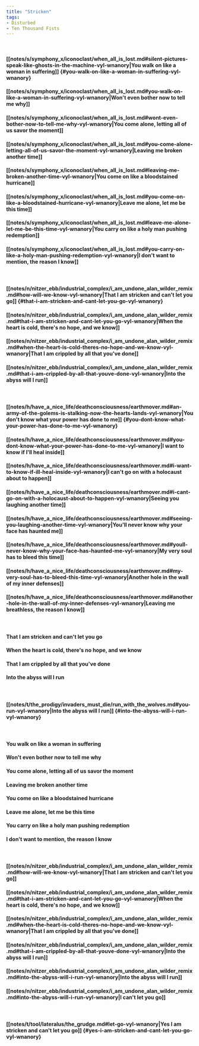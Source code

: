 ```yaml
---
title: "Stricken"
tags:
- Disturbed
- Ten Thousand Fists
---
```

&nbsp;
#### [[notes/s/symphony_x/iconoclast/when_all_is_lost.md#silent-pictures-speak-like-ghosts-in-the-machine-vyl-wnanory|You walk on like a woman in suffering]] {#you-walk-on-like-a-woman-in-suffering-vyl-wnanory}
#### [[notes/s/symphony_x/iconoclast/when_all_is_lost.md#you-walk-on-like-a-woman-in-suffering-vyl-wnanory|Won't even bother now to tell me why]]
#### [[notes/s/symphony_x/iconoclast/when_all_is_lost.md#wont-even-bother-now-to-tell-me-why-vyl-wnanory|You come alone, letting all of us savor the moment]]
#### [[notes/s/symphony_x/iconoclast/when_all_is_lost.md#you-come-alone-letting-all-of-us-savor-the-moment-vyl-wnanory|Leaving me broken another time]]
#### [[notes/s/symphony_x/iconoclast/when_all_is_lost.md#leaving-me-broken-another-time-vyl-wnanory|You come on like a bloodstained hurricane]]
#### [[notes/s/symphony_x/iconoclast/when_all_is_lost.md#you-come-on-like-a-bloodstained-hurricane-vyl-wnanory|Leave me alone, let me be this time]]
#### [[notes/s/symphony_x/iconoclast/when_all_is_lost.md#leave-me-alone-let-me-be-this-time-vyl-wnanory|You carry on like a holy man pushing redemption]]
#### [[notes/s/symphony_x/iconoclast/when_all_is_lost.md#you-carry-on-like-a-holy-man-pushing-redemption-vyl-wnanory|I don't want to mention, the reason I know]]
&nbsp;
#### [[notes/n/nitzer_ebb/industrial_complex/i_am_undone_alan_wilder_remix.md#how-will-we-know-vyl-wnanory|That I am stricken and can't let you go]] {#that-i-am-stricken-and-cant-let-you-go-vyl-wnanory}
#### [[notes/n/nitzer_ebb/industrial_complex/i_am_undone_alan_wilder_remix.md#that-i-am-stricken-and-cant-let-you-go-vyl-wnanory|When the heart is cold, there's no hope, and we know]]
#### [[notes/n/nitzer_ebb/industrial_complex/i_am_undone_alan_wilder_remix.md#when-the-heart-is-cold-theres-no-hope-and-we-know-vyl-wnanory|That I am crippled by all that you've done]]
#### [[notes/n/nitzer_ebb/industrial_complex/i_am_undone_alan_wilder_remix.md#that-i-am-crippled-by-all-that-youve-done-vyl-wnanory|Into the abyss will I run]]
&nbsp;
#### [[notes/h/have_a_nice_life/deathconsciousness/earthmover.md#an-army-of-the-golems-is-stalking-now-the-hearts-lands-vyl-wnanory|You don't know what your power has done to me]] {#you-dont-know-what-your-power-has-done-to-me-vyl-wnanory}
#### [[notes/h/have_a_nice_life/deathconsciousness/earthmover.md#you-dont-know-what-your-power-has-done-to-me-vyl-wnanory|I want to know if I'll heal inside]]
#### [[notes/h/have_a_nice_life/deathconsciousness/earthmover.md#i-want-to-know-if-ill-heal-inside-vyl-wnanory|I can't go on with a holocaust about to happen]]
#### [[notes/h/have_a_nice_life/deathconsciousness/earthmover.md#i-cant-go-on-with-a-holocaust-about-to-happen-vyl-wnanory|Seeing you laughing another time]]
#### [[notes/h/have_a_nice_life/deathconsciousness/earthmover.md#seeing-you-laughing-another-time-vyl-wnanory|You'll never know why your face has haunted me]]
#### [[notes/h/have_a_nice_life/deathconsciousness/earthmover.md#youll-never-know-why-your-face-has-haunted-me-vyl-wnanory|My very soul has to bleed this time]]
#### [[notes/h/have_a_nice_life/deathconsciousness/earthmover.md#my-very-soul-has-to-bleed-this-time-vyl-wnanory|Another hole in the wall of my inner defenses]]
#### [[notes/h/have_a_nice_life/deathconsciousness/earthmover.md#another-hole-in-the-wall-of-my-inner-defenses-vyl-wnanory|Leaving me breathless, the reason I know]]
&nbsp;
#### That I am stricken and can't let you go
#### When the heart is cold, there's no hope, and we know
#### That I am crippled by all that you've done
#### Into the abyss will I run
&nbsp;
#### [[notes/t/the_prodigy/invaders_must_die/run_with_the_wolves.md#you-run-vyl-wnanory|Into the abyss will I run]] {#into-the-abyss-will-i-run-vyl-wnanory}
&nbsp;
#### You walk on like a woman in suffering
#### Won't even bother now to tell me why
#### You come alone, letting all of us savor the moment
#### Leaving me broken another time
#### You come on like a bloodstained hurricane
#### Leave me alone, let me be this time
#### You carry on like a holy man pushing redemption
#### I don't want to mention, the reason I know
&nbsp;
#### [[notes/n/nitzer_ebb/industrial_complex/i_am_undone_alan_wilder_remix.md#how-will-we-know-vyl-wnanory|That I am stricken and can't let you go]]
#### [[notes/n/nitzer_ebb/industrial_complex/i_am_undone_alan_wilder_remix.md#that-i-am-stricken-and-cant-let-you-go-vyl-wnanory|When the heart is cold, there's no hope, and we know]]
#### [[notes/n/nitzer_ebb/industrial_complex/i_am_undone_alan_wilder_remix.md#when-the-heart-is-cold-theres-no-hope-and-we-know-vyl-wnanory|That I am crippled by all that you've done]]
#### [[notes/n/nitzer_ebb/industrial_complex/i_am_undone_alan_wilder_remix.md#that-i-am-crippled-by-all-that-youve-done-vyl-wnanory|Into the abyss will I run]]
#### [[notes/n/nitzer_ebb/industrial_complex/i_am_undone_alan_wilder_remix.md#into-the-abyss-will-i-run-vyl-wnanory|Into the abyss will I run]]
#### [[notes/n/nitzer_ebb/industrial_complex/i_am_undone_alan_wilder_remix.md#into-the-abyss-will-i-run-vyl-wnanory|I can't let you go]]
&nbsp;
#### [[notes/t/tool/lateralus/the_grudge.md#let-go-vyl-wnanory|Yes I am stricken and can't let you go]] {#yes-i-am-stricken-and-cant-let-you-go-vyl-wnanory}
